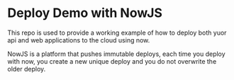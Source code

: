 # Deploy Demo with NowJS

This repo is used to provide a working example of how to deploy both yuor api and web applications to the cloud using now.

NowJS is a platform that pushes immutable deploys, each time you deploy with now, you create a new unique deploy and you do not overwrite the older deploy.
